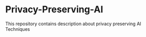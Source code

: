 # Privacy-Preserving-AI
This repository contains description about privacy preserving AI Techniques
